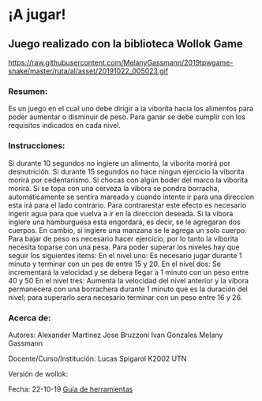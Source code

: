 # ¡A jugar! 

## Juego realizado con la biblioteca Wollok Game
https://raw.githubusercontent.com/MelanyGassmann/2019tpwgame-snake/master/ruta/al/asset/20191022_005023.gif



### Resumen:
Es un juego en el cual uno debe dirigir a la viborita hacia los alimentos para poder aumentar o disminuir de peso. Para ganar se debe cumplir con los requisitos indicados en cada nivel. 

### Instrucciones:
Si durante 10 segundos no ingiere un alimento, la viborita morirá por desnutrición.
Si durante 15 segundos no hace ningun ejercicio la viborita morirá por cedentarismo.
Si chocas con algún boder del marco la viborita morirá.
Si se topa con una cerveza la vibora se pondra borracha, automáticamente se sentira mareada y cuando intente ir para una direccion esta irá para el lado contrario. Para contrarestar este efecto es necesario ingerir agua para que vuelva a ir en la direccion deseada.
Si la vibora ingiere una hamburguesa esta engordará, es decir, se le agregaran dos cuerpos. En cambio, si ingiere una manzana se le agrega un solo cuerpo. Para bajar de peso es necesario hacer ejercicio, por lo tanto la viborita necesita toparse con una pesa.
Para poder superar los niveles hay que seguir los siguientes items:
En el nivel uno:
Es necesario jugar durante 1 minuto y terminar con un pes de entre 15 y 20.
En el nivel dos:
Se incrementará la velocidad y se debera llegar a 1 minuto con un peso entre 40 y 50
En el nivel tres:
Aumenta la velocidad del nivel anterior y la vibora permanecera con una borrachera durante 1 minuto que es la duración del nivel; para superarlo sera necesario terminar con un peso entre 16 y 26.

### Acerca de:

Autores:
Alexander Martinez 
Jose Bruzzoni
Ivan Gonzales
Melany Gassmann

Docente/Curso/Institución:
Lucas Spigarol K2002 UTN

Versión de wollok:


Fecha:
22-10-19
[Guía de herramientas](https://www.wollok.org/documentacion/conceptos/)

